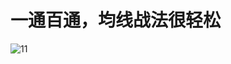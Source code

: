 # 一通百通，均线战法很轻松

![11](https://apicdn.app.gtja.com/baishitong/ZXZX/202204/fwb_images/004de742743c404e868ba7f96827a1e1.jpg)
